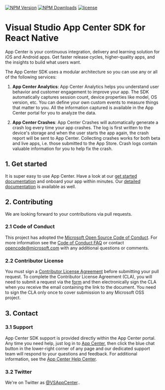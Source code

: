 [![NPM Version](https://img.shields.io/npm/v/appcenter.svg)](https://www.npmjs.com/package/appcenter)
[![NPM Downloads](https://img.shields.io/npm/dm/appcenter.svg)](https://www.npmjs.com/package/appcenter)
[![license](https://img.shields.io/badge/license-MIT%20License-00AAAA.svg)](https://github.com/Microsoft/appcenter-sdk-react-native/blob/master/LICENSE)

# Visual Studio App Center SDK for React Native

App Center is your continuous integration, delivery and learning solution for iOS and Android apps.
Get faster release cycles, higher-quality apps, and the insights to build what users want.

The App Center SDK uses a modular architecture so you can use any or all of the following services: 

1. **App Center Analytics**: App Center Analytics helps you understand user behavior and customer engagement to improve your app. The SDK automatically captures session count, device properties like model, OS version, etc. You can define your own custom events to measure things that matter to you. All the information captured is available in the App Center portal for you to analyze the data.

2. **App Center Crashes**: App Center Crashes will automatically generate a crash log every time your app crashes. The log is first written to the device's storage and when the user starts the app again, the crash report will be sent to App Center. Collecting crashes works for both beta and live apps, i.e. those submitted to the App Store. Crash logs contain valuable information for you to help fix the crash.

## 1. Get started
It is super easy to use App Center. Have a look at our [get started documentation](https://docs.microsoft.com/en-us/appcenter/sdk/getting-started/react-native) and onboard your app within minutes. Our [detailed documentation](https://docs.microsoft.com/en-us/appcenter/sdk/) is available as well.

## 2. Contributing

We are looking forward to your contributions via pull requests.

### 2.1 Code of Conduct

This project has adopted the [Microsoft Open Source Code of Conduct](https://opensource.microsoft.com/codeofconduct/). For more information see the [Code of Conduct FAQ](https://opensource.microsoft.com/codeofconduct/faq/) or contact [opencode@microsoft.com](mailto:opencode@microsoft.com) with any additional questions or comments.

### 2.2 Contributor License

You must sign a [Contributor License Agreement](https://cla.microsoft.com/) before submitting your pull request. To complete the Contributor License Agreement (CLA), you will need to submit a request via the [form](https://cla.microsoft.com/) and then electronically sign the CLA when you receive the email containing the link to the document. You need to sign the CLA only once to cover submission to any Microsoft OSS project. 

## 3. Contact

### 3.1 Support

App Center SDK support is provided directly within the App Center portal. Any time you need help, just log in to [App Center](https://appcenter.ms), then click the blue chat button in the lower-right corner of any page and our dedicated support team will respond to your questions and feedback. For additional information, see the [App Center Help Center](https://intercom.help/appcenter/getting-started/welcome-to-app-center-support).

### 3.2 Twitter
We're on Twitter as [@VSAppCenter](https://www.twitter.com/VSAppCenter)..
